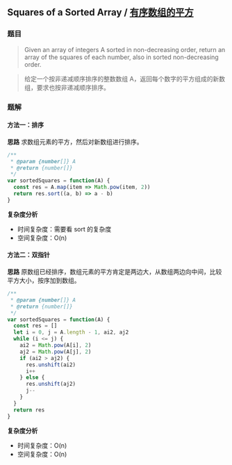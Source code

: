 ## Squares of a Sorted Array / [有序数组的平方](https://leetcode-cn.com/problems/squares-of-a-sorted-array/)
### 题目
> Given an array of integers A sorted in non-decreasing order, return an array of the squares of each number, also in sorted non-decreasing order.

> 给定一个按非递减顺序排序的整数数组 A，返回每个数字的平方组成的新数组，要求也按非递减顺序排序。

### 题解
#### 方法一：排序
**思路**
求数组元素的平方，然后对新数组进行排序。

```js
/**
 * @param {number[]} A
 * @return {number[]}
 */
var sortedSquares = function(A) {
  const res = A.map(item => Math.pow(item, 2))
  return res.sort((a, b) => a - b)
}
```

**复杂度分析**
+ 时间复杂度：需要看 sort 的复杂度
+ 空间复杂度：O(n)

#### 方法二：双指针
**思路**
原数组已经排序，数组元素的平方肯定是两边大，从数组两边向中间，比较平方大小，按序加到数组。

```js
/**
 * @param {number[]} A
 * @return {number[]}
 */
var sortedSquares = function(A) {
  const res = []
  let i = 0, j = A.length - 1, ai2, aj2
  while (i <= j) {
    ai2 = Math.pow(A[i], 2)
    aj2 = Math.pow(A[j], 2)
    if (ai2 > aj2) {
      res.unshift(ai2)
      i++
    } else {
      res.unshift(aj2)
      j--
    }
  }
  return res
}
```

**复杂度分析**
+ 时间复杂度：O(n)
+ 空间复杂度：O(n)